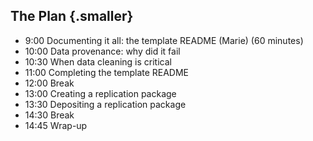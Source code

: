 ## The Plan {.smaller}

- 9:00 Documenting it all: the template README (Marie) (60 minutes)
- 10:00 Data provenance: why did it fail
- 10:30 When data cleaning is critical
- 11:00 Completing the template README
- 12:00 Break
- 13:00 Creating a replication package
- 13:30 Depositing a replication package
- 14:30  Break
- 14:45 Wrap-up
